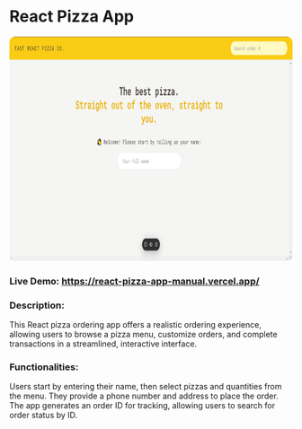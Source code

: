 # React Pizza App

<img src="./public/Fast-React-Pizza.png" style="height: 400px; width: 100%; border-radius: 10px" />

### Live Demo: https://react-pizza-app-manual.vercel.app/

### Description:

This React pizza ordering app offers a realistic ordering experience, allowing users to browse a pizza menu, customize orders, and complete transactions in a streamlined, interactive interface.

### Functionalities:

Users start by entering their name, then select pizzas and quantities from the menu. They provide a phone number and address to place the order. The app generates an order ID for tracking, allowing users to search for order status by ID.
